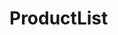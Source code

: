 <template>
    <div class="product-list">
      <h2>Products</h2>
      <div class="products">
        <div v-for="product in products" :key="product.id" class="product-card">
          <h3>{{ product.name }}</h3>
          <p>₱ {{ product.price }}</p>
          <button @click="addProduct(product.id)">Add to Cart</button>
        </div>
      </div>
    </div>
  </template>
  
  <script>
  import { mapState, mapActions } from 'vuex';
  
  export default {
    name: 'ProductList',
    computed: {
      ...mapState(['products'])
    },
    methods: {
      ...mapActions(['addToCart']),
      addProduct(id) {
        this.addToCart(id);
      }
    }
  }
  </script>
  
  <style scoped>
  .product-list {
    padding: 1rem;
  }
  
  .products {
    /* Use CSS Grid for a multi-column layout */
    display: grid;
    /* Change 4 to 5 if you want five columns in each row */
    grid-template-columns: repeat(4, 1fr);
    gap: 1rem;
  }
  
  .product-card {
    border: 1px solid #ccc;
    border-radius: 4px;
    padding: 1rem;
    text-align: center;
  }
  
  /* Button styling */
  button {
    margin-top: 0.5rem;
    padding: 0.5rem 1rem;
    border: none;
    background-color: #007bff;
    color: white;
    border-radius: 4px;
    cursor: pointer;
  }
  
  button:hover {
    background-color: #0056b3;
  }
  </style>
  
  # ProductList

